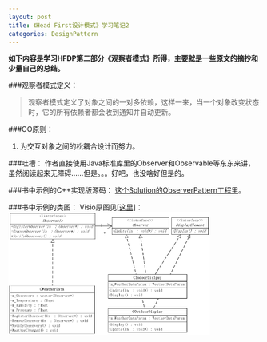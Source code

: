 ```yaml
---
layout: post
title: 《Head First设计模式》学习笔记2
categories: DesignPattern
---
```


**如下内容是学习HFDP第二部分《观察者模式》所得，主要就是一些原文的摘抄和少量自己的总结。**  

###观察者模式定义：
>观察者模式定义了对象之间的一对多依赖，这样一来，当一个对象改变状态时，它的所有依赖者都会收到通知并自动更新。

###OO原则：
  1. 为交互对象之间的松耦合设计而努力。

###吐槽：
作者直接使用Java标准库里的Observer和Observable等东东来讲，虽然阅读起来无障碍……但是。。。好吧，也没啥好但是的。

###书中示例的C++实现版源码：
<a href="https://github.com/mzlogin/DesignPatternDemos" target="_blank">这个Solution的ObserverPattern工程里</a>。

###书中示例的类图： 
Visio原图见<a href="https://github.com/mzlogin/DesignPatternDemos/blob/master/DesignPatternDemos.vsd" target="_blank">[这里]</a>：  
<img src="/images/posts/designpattern/ObserverPattern.png" width="80%" alt="Observer Pattern UML Class Diagram" />

